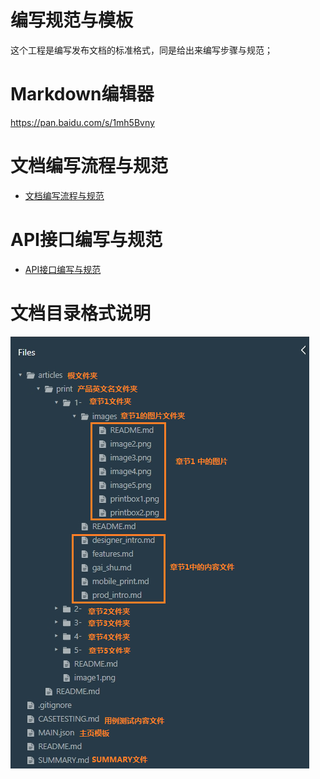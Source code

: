 # 编写规范与模板

这个工程是编写发布文档的标准格式，同是给出来编写步骤与规范；

# Markdown编辑器

https://pan.baidu.com/s/1mh5Bvny

# 文档编写流程与规范

* [文档编写流程与规范](articles/1-/guide.md)

# API接口编写与规范

* [API接口编写与规范](articles/api/guide.md)

# 文档目录格式说明

![](/articles/1-/images/catalog.png)






